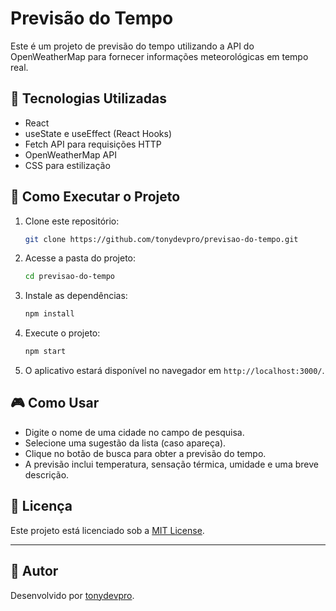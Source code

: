 # Previsão do Tempo

Este é um projeto de previsão do tempo utilizando a API do OpenWeatherMap para fornecer informações meteorológicas em tempo real.

## 📌 Tecnologias Utilizadas
- React
- useState e useEffect (React Hooks)
- Fetch API para requisições HTTP
- OpenWeatherMap API
- CSS para estilização

## 🚀 Como Executar o Projeto
1. Clone este repositório:
   ```bash
   git clone https://github.com/tonydevpro/previsao-do-tempo.git
   ```
2. Acesse a pasta do projeto:
   ```bash
   cd previsao-do-tempo
   ```
3. Instale as dependências:
   ```bash
   npm install
   ```
4. Execute o projeto:
   ```bash
   npm start
   ```
5. O aplicativo estará disponível no navegador em `http://localhost:3000/`.

## 🎮 Como Usar
- Digite o nome de uma cidade no campo de pesquisa.
- Selecione uma sugestão da lista (caso apareça).
- Clique no botão de busca para obter a previsão do tempo.
- A previsão inclui temperatura, sensação térmica, umidade e uma breve descrição.

## 📜 Licença
Este projeto está licenciado sob a [MIT License](LICENSE).

---
## 💎 Autor

Desenvolvido por [tonydevpro](https://github.com/tonydevpro).

